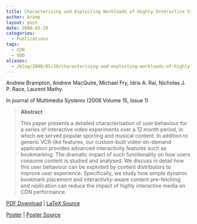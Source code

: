 ```yaml
---
title: Characterising and Exploiting Workloads of Highly Interactive Video-on-Demand
author: bramp
layout: post
date: 2008-05-20
categories:
  - Publications
tags:
  - CDN
  - VOD
aliases:
  - /blog/2008/05/20/characterising-and-exploiting-workloads-of-highly-interactive-video-on-demand/
---
```

Andrew Brampton, Andrew MacQuire, Michael Fry, Idris A. Rai, Nicholas J. P. Race, Laurent Mathy.

In journal of Multimedia Systems (2008 Volume 15, Issue 1)

> **Abstract**
> 
> This paper presents a detailed characterisation of user behaviour for a series of interactive video experiments over a 12 month period, in which we served popular sporting and musical content. In addition to generic VCR-like features, our custom-built video-on-demand application provides advanced interactivity features such as bookmarking. The dramatic impact of such functionality on how users consume content is studied and analysed. We discuss in detail how this user behaviour can be exploited by content distributors to improve user experience. Specifically, we study how simple dynamic bookmark placement and interactivity-aware content pre-fetching and replication can reduce the impact of highly interactive media on CDN performance.

[PDF Download][1] | [LaTeX Source][2]

[Poster][3] | [Poster Source][4]

 [1]: https://github.com/bramp/publication/raw/master/ivod/MMSJ/iVOD_MMSJ.pdf
 [2]: https://github.com/bramp/publication/tree/master/ivod/MMSJ
 [3]: https://github.com/bramp/publication/raw/master/ivod/poster/Poster.pdf
 [4]: https://github.com/bramp/publication/tree/master/ivod/poster
